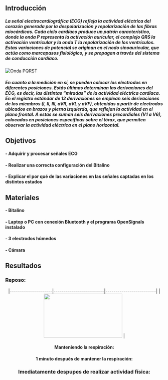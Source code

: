 ## Introducción
##### La señal electrocardiográfica (ECG) refleja la actividad eléctrica del corazón generada por la despolarización y repolarización de las fibras miocárdicas. Cada ciclo cardíaco produce un patrón característico, donde la onda P representa la activación auricular, el complejo QRS la activación ventricular y la onda T la repolarización de los ventrículos. Estas variaciones de potencial se originan en el nodo sinoauricular, que actúa como marcapasos fisiológico, y se propagan a través del sistema de conducción cardíaco. 
![Onda PQRST](https://lamochiladelresi.wordpress.com/wp-content/uploads/2018/05/captura-de-pantalla-2017-10-11-a-las-9-25-03-p-m.png)

##### En cuanto a la medición en sí, se pueden colocar los electrodos en diferentes posiciones. Estás últimas determinan las derivaciones del ECG, es decir, las distintas “miradas” de la actividad eléctrica cardíaca. En el registro estándar de 12 derivaciones se emplean seis derivaciones de los miembros (I, II, III, aVR, aVL y aVF), obtenidas a partir de electrodos ubicados en brazos y pierna izquierda, que reflejan la actividad en el plano frontal. A estas se suman seis derivaciones precordiales (V1 a V6), colocadas en posiciones específicas sobre el tórax, que permiten observar la actividad eléctrica en el plano horizontal.

## Objetivos
#### - Adquirir y procesar señales ECG
#### - Realizar una correcta configuración del Bitalino
#### - Explicar el por qué de las variaciones en las señales captadas en los distintos estados

## Materiales
#### - Bitalino
#### - Laptop o PC con conexión Bluetooth y el programa OpenSignals instalado
#### - 3 electrodos húmedos
#### - Cámara

## Resultados
### Reposo:
<div align="center">

|---------------------|-------------------------|-------------------------|
| <a href="https://www.youtube.com/watch?v=xW7y7veXIAQ"><img src="https://img.youtube.com/vi/xW7y7veXIAQ/0.jpg" width="250" height="140"></a> | 


#### Manteniendo la respiración:

#### 1 minuto después de mantener la respiración:

### Imediatamente despupes de realizar actividad física:
